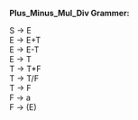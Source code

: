 **Plus_Minus_Mul_Div Grammer:**

S → E </br>
E → E+T </br>
E → E-T </br>
E → T </br>
T → T*F </br>
T → T/F </br>
T → F </br>
F → a </br>
F → (E) </br>
